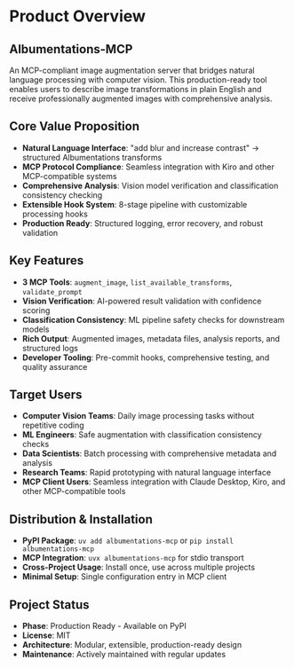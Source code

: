 # Product Overview

## Albumentations-MCP

An MCP-compliant image augmentation server that bridges natural language processing with computer vision. This production-ready tool enables users to describe image transformations in plain English and receive professionally augmented images with comprehensive analysis.

## Core Value Proposition

- **Natural Language Interface**: "add blur and increase contrast" → structured Albumentations transforms
- **MCP Protocol Compliance**: Seamless integration with Kiro and other MCP-compatible systems
- **Comprehensive Analysis**: Vision model verification and classification consistency checking
- **Extensible Hook System**: 8-stage pipeline with customizable processing hooks
- **Production Ready**: Structured logging, error recovery, and robust validation

## Key Features

- **3 MCP Tools**: `augment_image`, `list_available_transforms`, `validate_prompt`
- **Vision Verification**: AI-powered result validation with confidence scoring
- **Classification Consistency**: ML pipeline safety checks for downstream models
- **Rich Output**: Augmented images, metadata files, analysis reports, and structured logs
- **Developer Tooling**: Pre-commit hooks, comprehensive testing, and quality assurance

## Target Users

- **Computer Vision Teams**: Daily image processing tasks without repetitive coding
- **ML Engineers**: Safe augmentation with classification consistency checks
- **Data Scientists**: Batch processing with comprehensive metadata and analysis
- **Research Teams**: Rapid prototyping with natural language interface
- **MCP Client Users**: Seamless integration with Claude Desktop, Kiro, and other MCP-compatible tools

## Distribution & Installation

- **PyPI Package**: `uv add albumentations-mcp` or `pip install albumentations-mcp`
- **MCP Integration**: `uvx albumentations-mcp` for stdio transport
- **Cross-Project Usage**: Install once, use across multiple projects
- **Minimal Setup**: Single configuration entry in MCP client

## Project Status

- **Phase**: Production Ready - Available on PyPI
- **License**: MIT
- **Architecture**: Modular, extensible, production-ready design
- **Maintenance**: Actively maintained with regular updates

